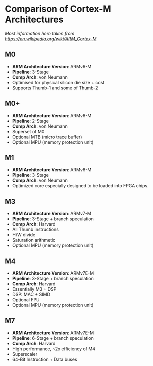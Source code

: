 # Comparison of Cortex-M Architectures

*Most information here taken from https://en.wikipedia.org/wiki/ARM_Cortex-M*

## M0

- **ARM Architecture Version**: ARMv6-M
- **Pipeline**: 3-Stage
- **Comp Arch**: von Neumann
- Optimised for physical silicon die size + cost
- Supports Thumb-1 and some of Thumb-2

## M0+

- **ARM Architecture Version**: ARMv6-M
- **Pipeline**: 2-Stage
- **Comp Arch**: von Neumann
- Superset of M0
- Optional MTB (micro trace buffer)
- Optional MPU (memory protection unit)

## M1

- **ARM Architecture Version**: ARMv6-M
- **Pipeline**: 3-Stage
- **Comp Arch**: von Neumann
- Optimized core especially designed to be loaded into FPGA chips.

## M3

- **ARM Architecture Version**: ARMv7-M
- **Pipeline**: 3-Stage + branch speculation
- **Comp Arch**: Harvard
- All Thumb instructions
- H/W divide
- Saturation arithmetic
- Optional MPU (memory protection unit)

## M4

- **ARM Architecture Version**: ARMv7E-M
- **Pipeline**: 3-Stage + branch speculation
- **Comp Arch**: Harvard
- Essentially M3 + DSP
- DSP: MAC + SIMD
- Optional FPU
- Optional MPU (memory protection unit)

## M7

- **ARM Architecture Version**: ARMv7E-M
- **Pipeline**: 6-Stage + branch speculation
- **Comp Arch**: Harvard
- High performance, ~2x efficiency of M4
- Superscaler
- 64-Bit Instruction + Data buses
